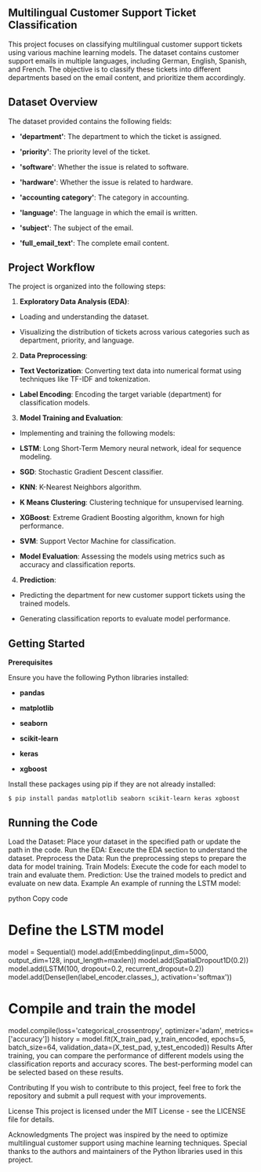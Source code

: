 ## Multilingual Customer Support Ticket Classification

This project focuses on classifying multilingual customer support tickets using various machine learning models. The dataset contains customer support emails in multiple languages, including German, English, Spanish, and French. The objective is to classify these tickets into different departments based on the email content, and prioritize them accordingly.

## Dataset Overview
 
The dataset provided contains the following fields:

- **'department'**: The department to which the ticket is assigned.
  
- **'priority'**: The priority level of the ticket.

- **'software'**: Whether the issue is related to software.

- **'hardware'**: Whether the issue is related to hardware.

- **'accounting category'**: The category in accounting.

- **'language'**: The language in which the email is written.

- **'subject'**: The subject of the email.

- **'full_email_text'**: The complete email content.

## Project Workflow

The project is organized into the following steps:

1. **Exploratory Data Analysis (EDA)**:

- Loading and understanding the dataset.
  
- Visualizing the distribution of tickets across various categories such as department, priority, and language.

2. **Data Preprocessing**:

- **Text Vectorization**: Converting text data into numerical format using techniques like TF-IDF and tokenization.

- **Label Encoding**: Encoding the target variable (department) for classification models.


3. **Model Training and Evaluation**:

- Implementing and training the following models:

- **LSTM**: Long Short-Term Memory neural network, ideal for sequence modeling.

- **SGD**: Stochastic Gradient Descent classifier.

- **KNN**: K-Nearest Neighbors algorithm.

- **K Means Clustering**: Clustering technique for unsupervised learning.

- **XGBoost**: Extreme Gradient Boosting algorithm, known for high performance.

- **SVM**: Support Vector Machine for classification.

- **Model Evaluation**: Assessing the models using metrics such as accuracy and classification reports.

4. **Prediction**:

- Predicting the department for new customer support tickets using the trained models.

- Generating classification reports to evaluate model performance.

## Getting Started

**Prerequisites**

Ensure you have the following Python libraries installed:

- **pandas**

- **matplotlib**

- **seaborn**

- **scikit-learn**

- **keras**

- **xgboost**

Install these packages using pip if they are not already installed:

```
$ pip install pandas matplotlib seaborn scikit-learn keras xgboost
```

## Running the Code

Load the Dataset: Place your dataset in the specified path or update the path in the code.
Run the EDA: Execute the EDA section to understand the dataset.
Preprocess the Data: Run the preprocessing steps to prepare the data for model training.
Train Models: Execute the code for each model to train and evaluate them.
Prediction: Use the trained models to predict and evaluate on new data.
Example
An example of running the LSTM model:

python
Copy code
# Define the LSTM model
model = Sequential()
model.add(Embedding(input_dim=5000, output_dim=128, input_length=maxlen))
model.add(SpatialDropout1D(0.2))
model.add(LSTM(100, dropout=0.2, recurrent_dropout=0.2))
model.add(Dense(len(label_encoder.classes_), activation='softmax'))

# Compile and train the model
model.compile(loss='categorical_crossentropy', optimizer='adam', metrics=['accuracy'])
history = model.fit(X_train_pad, y_train_encoded, epochs=5, batch_size=64, validation_data=(X_test_pad, y_test_encoded))
Results
After training, you can compare the performance of different models using the classification reports and accuracy scores. The best-performing model can be selected based on these results.

Contributing
If you wish to contribute to this project, feel free to fork the repository and submit a pull request with your improvements.

License
This project is licensed under the MIT License - see the LICENSE file for details.

Acknowledgments
The project was inspired by the need to optimize multilingual customer support using machine learning techniques.
Special thanks to the authors and maintainers of the Python libraries used in this project.
